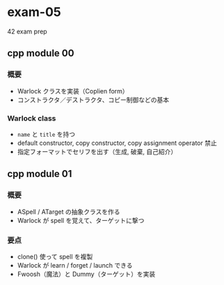 # exam-05
42 exam prep

## cpp module 00

### 概要
- Warlock クラスを実装（Coplien form）
- コンストラクタ／デストラクタ、コピー制御などの基本

### Warlock class
- `name` と `title` を持つ
- default constructor, copy constructor, copy assignment operator 禁止
- 指定フォーマットでセリフを出す（生成, 破棄, 自己紹介）

## cpp module 01

### 概要

- ASpell / ATarget の抽象クラスを作る
- Warlock が spell を覚えて、ターゲットに撃つ

### 要点
- clone() 使って spell を複製
- Warlock が learn / forget / launch できる
- Fwoosh（魔法）と Dummy（ターゲット）を実装
